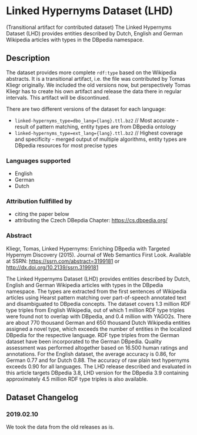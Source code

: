 # Linked Hypernyms Dataset (LHD)
(Transitional artifact for contributed dataset) The Linked Hypernyms Dataset (LHD) provides entities described by Dutch, English and German Wikipedia articles with types in the DBpedia namespace.

## Description
The dataset provides more complete `rdf:type` based on the Wikipedia abstracts. 
It is a transitional artifact, i.e. the file was contributed by Tomas Kliegr originally. We included the old versions now, but perspectively Tomas Kliegr has to create his own artifact and release the data there in regular intervals. This artifact will be discontinued. 

There are two different versions of the dataset for each language:
* `linked-hypernyms_type=dbo_lang={lang}.ttl.bz2`  //  Most accurate - result of
pattern matching, entity types are from  DBpedia ontology
* `linked-hypernyms_type=ext_lang={lang}.ttl.bz2`  //   Highest coverage and
specificity - merged output of multiple algorithms, entity types are DBpedia resources for most precise types

### Languages supported
* English
* German 
* Dutch

### Attribution fullfilled by

* citing the paper below
* attributing the Czech DBepdia Chapter: https://cs.dbpedia.org/

###  Abstract
Kliegr, Tomas, Linked Hypernyms: Enriching DBpedia with Targeted Hypernym Discovery (2015). Journal of Web Semantics First Look. Available at SSRN: https://ssrn.com/abstract=3199181 or http://dx.doi.org/10.2139/ssrn.3199181 

The Linked Hypernyms Dataset (LHD) provides entities described by Dutch, English and German Wikipedia articles with types in the DBpedia namespace. The types are extracted from the first sentences of Wikipedia articles using Hearst pattern matching over part-of-speech annotated text and disambiguated to DBpedia concepts. The dataset covers 1.3 million RDF type triples from English Wikipedia, out of which 1 million RDF type triples were found not to overlap with DBpedia, and 0.4 million with YAGO2s. There are about 770 thousand German and 650 thousand Dutch Wikipedia entities assigned a novel type, which exceeds the number of entities in the localized DBpedia for the respective language. RDF type triples from the German dataset have been incorporated to the German DBpedia. Quality assessment was performed altogether based on 16.500 human ratings and annotations. For the English dataset, the average accuracy is 0.86, for German 0.77 and for Dutch 0.88. The accuracy of raw plain text hypernyms exceeds 0.90 for all languages. The LHD release described and evaluated in this article targets DBpedia 3.8, LHD version for the DBpedia 3.9 containing approximately 4.5 million RDF type triples is also available.

## Dataset Changelog
### 2019.02.10
We took the data from the old releases  as is. 